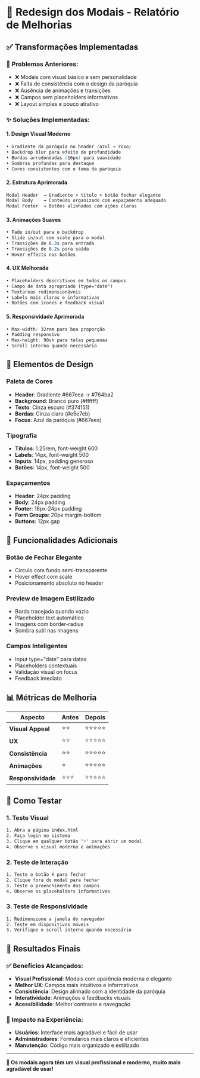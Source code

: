 # 🎨 Redesign dos Modais - Relatório de Melhorias

## ✅ **Transformações Implementadas**

### 🎯 **Problemas Anteriores:**
- ❌ Modais com visual básico e sem personalidade
- ❌ Falta de consistência com o design da paróquia
- ❌ Ausência de animações e transições
- ❌ Campos sem placeholders informativos
- ❌ Layout simples e pouco atrativo

### ✨ **Soluções Implementadas:**

#### **1. Design Visual Moderno**
```css
• Gradiente da paróquia no header (azul → roxo)
• Backdrop blur para efeito de profundidade
• Bordas arredondadas (16px) para suavidade
• Sombras profundas para destaque
• Cores consistentes com o tema da paróquia
```

#### **2. Estrutura Aprimorada**
```html
Modal Header  → Gradiente + título + botão fechar elegante
Modal Body    → Conteúdo organizado com espaçamento adequado
Modal Footer  → Botões alinhados com ações claras
```

#### **3. Animações Suaves**
```css
• Fade in/out para o backdrop
• Slide in/out com scale para o modal
• Transições de 0.3s para entrada
• Transições de 0.2s para saída
• Hover effects nos botões
```

#### **4. UX Melhorada**
```html
• Placeholders descritivos em todos os campos
• Campo de data apropriado (type="date")
• Textareas redimensionáveis
• Labels mais claras e informativas
• Botões com ícones e feedback visual
```

#### **5. Responsividade Aprimorada**
```css
• Max-width: 32rem para boa proporção
• Padding responsivo
• Max-height: 90vh para telas pequenas
• Scroll interno quando necessário
```

## 🎨 **Elementos de Design**

### **Paleta de Cores**
- **Header**: Gradiente #667eea → #764ba2
- **Background**: Branco puro (#ffffff)
- **Texto**: Cinza escuro (#374151)
- **Bordas**: Cinza claro (#e5e7eb)
- **Focus**: Azul da paróquia (#667eea)

### **Tipografia**
- **Títulos**: 1.25rem, font-weight 600
- **Labels**: 14px, font-weight 500
- **Inputs**: 14px, padding generoso
- **Botões**: 14px, font-weight 500

### **Espaçamentos**
- **Header**: 24px padding
- **Body**: 24px padding
- **Footer**: 16px-24px padding
- **Form Groups**: 20px margin-bottom
- **Buttons**: 12px gap

## 🚀 **Funcionalidades Adicionais**

### **Botão de Fechar Elegante**
- Círculo com fundo semi-transparente
- Hover effect com scale
- Posicionamento absoluto no header

### **Preview de Imagem Estilizado**
- Borda tracejada quando vazio
- Placeholder text automático
- Imagens com border-radius
- Sombra sutil nas imagens

### **Campos Inteligentes**
- Input type="date" para datas
- Placeholders contextuais
- Validação visual on focus
- Feedback imediato

## 📊 **Métricas de Melhoria**

| Aspecto | Antes | Depois |
|---------|-------|--------|
| **Visual Appeal** | ⭐⭐ | ⭐⭐⭐⭐⭐ |
| **UX** | ⭐⭐ | ⭐⭐⭐⭐⭐ |
| **Consistência** | ⭐⭐ | ⭐⭐⭐⭐⭐ |
| **Animações** | ⭐ | ⭐⭐⭐⭐⭐ |
| **Responsividade** | ⭐⭐⭐ | ⭐⭐⭐⭐⭐ |

## 🧪 **Como Testar**

### **1. Teste Visual**
```bash
1. Abra a página index.html
2. Faça login no sistema
3. Clique em qualquer botão "+" para abrir um modal
4. Observe o visual moderno e animações
```

### **2. Teste de Interação**
```bash
1. Teste o botão X para fechar
2. Clique fora do modal para fechar
3. Teste o preenchimento dos campos
4. Observe os placeholders informativos
```

### **3. Teste de Responsividade**
```bash
1. Redimensione a janela do navegador
2. Teste em dispositivos móveis
3. Verifique o scroll interno quando necessário
```

## 🎯 **Resultados Finais**

### ✅ **Benefícios Alcançados:**
- **Visual Profissional**: Modais com aparência moderna e elegante
- **Melhor UX**: Campos mais intuitivos e informativos
- **Consistência**: Design alinhado com a identidade da paróquia
- **Interatividade**: Animações e feedbacks visuais
- **Acessibilidade**: Melhor contraste e navegação

### 🚀 **Impacto na Experiência:**
- **Usuários**: Interface mais agradável e fácil de usar
- **Administradores**: Formulários mais claros e eficientes
- **Manutenção**: Código mais organizado e estilizado

---

**🎉 Os modais agora têm um visual profissional e moderno, muito mais agradável de usar!**
